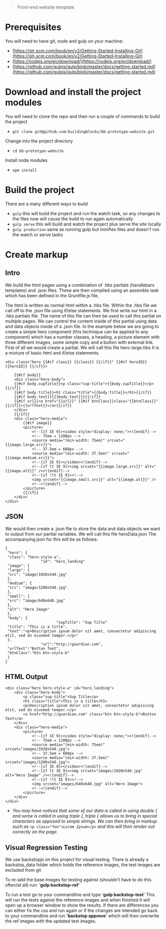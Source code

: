 > Front-end website template.

Prerequisites
=============

You will need to have git, node and gulp on your machine:

- [https://git-scm.com/book/en/v2/Getting-Started-Installing-Git](https://git-scm.com/book/en/v2/Getting-Started-Installing-Git)
- [https://nodejs.org/en/download/](https://nodejs.org/en/download/)
- [https://github.com/gulpjs/gulp/blob/master/docs/getting-started.md](https://github.com/gulpjs/gulp/blob/master/docs/getting-started.md)

Download and install the project modules
========================================

You will need to clone the repo and then run a couple of commands to build the project

- `git clone git@github.com:buildingblocks/bb-prototype-website.git`

Change into the project directory

- `cd bb-prototype-website`

Install node modules

- `npm install`

Build the project
=================

There are a many different ways to build

- `gulp` this will build the project and run the watch task, so any changes to the files now will cause the build to run again automatically
- `gulp serve` this will build and watch the project plus serve the site locally
- `gulp production` same as running gulp but minifies files and doesn't run the watch or serve tasks

Create markup
=============

Intro
-----
We build the html pages using a combination of .hbs partials (handlebars templates) and .json files. These are then compiled using an assemble task which has been defined in the Gruntfile.js file.

The html is written as normal html within a .hbs file. Within the .hbs file we call off to the .json file using if/else statements. 
We first write our html in a .hbs partials file. The name of this file can then be used to call this partial on multiple pages. We can control the content inside of this partial using data and data objects inside of a .json file.
In the example below we are going to create a simple hero component (this technique can be applied to any component) which has a number classes, a heading, a picture element with three different images, some simple copy and a button with external link.
First of all we would create a partial. We will call this file hero-large.hbs  It is a mixture of basic html and if/else statements.

    <div class="hero {{#if class}} {{class}} {{/if}}" {{#if heroID}} {{heroID}} {{/if}}>
    
        {{#if body}}
        <div class="hero-body">
        {{#if body.supTitle}}<p class="sup-title">{{body.supTitle}}</p>{{/if}} 
        {{#if body.title}}<h1 class="title">{{body.title}}</h1>{{/if}}	    
        {{#if body.text}}{{{body.text}}}{{/if}}
        {{#if url}}<a href="{{url}}" {{#if btnClass}}class="{{btnClass}}"{{/if}}>{{urlText}}</a>{{/if}} 
        </div>
        {{/if}}
        <div class="hero-media">
            {{#if image}}
            <picture>
                <!--[if IE 9]><video style="display: none;"><![endif]-->
                <!-- 75em = 1200px -->
                <source media="(min-width: 75em)" srcset="{{image.large.src}}">
                <!-- 37.5em = 600px -->
                <source media="(min-width: 37.5em)" srcset="{{image.medium.src}}">
                <!--[if IE 9]></video><![endif]-->
                <!--[if lt IE 9]><img srcset="{{image.large.src}}" alt="{{image.alt}}" /><![endif]-->
                <!--[if !lt IE 9]><!-->
                <img srcset="{{image.small.src}}" alt="{{image.alt}}" />
                <!--<![endif]-->
            </picture>
            {{/if}}
        </div>
    </div>


JSON
----
We would then create a .json file to store the data and data objects we want to output from our partial variables. We will call this file heroData.json 
The accompanying json for this will be as follows:

    {
     "hero": {
     "class": "hero-style-a",
                    "id": "hero_landing"
     "image": {
     "large": {
     "src": "image/1920x540.jpg"
     },
     "medium": {
     "src": "image/1200x540.jpg"
     },
     "small": {
     "src": "image/640x640.jpg"
     },
     "alt": "Hero Image"
     },
     "body": {
                           "supTitle": "Sup Title"
     "title": "This is a title",
     "text":"<p>Description ipsum dolor sit amet, consectetur adipiscing elit, sed do eiusmod tempor.</p>"
     }.
                    "url":"http://guardian.com",
     "urlText":"Button Text",
     "btnClass":"btn btn-style-b"
     }
    }
   

HTML Output
-----------

    <div class="hero hero-style-a" id="hero_landing">
        <div class="hero-body">
            <p class="sup-title">Sup Title</p>
            <h1 class="title">This is a title</h1>
            <p>Description ipsum dolor sit amet, consectetur adipiscing elit, sed do eiusmod tempor.</p>
            <a href="http://guardian.com" class="btn btn-style-b">Button Text</a>
        </div>
        <div class="hero-media">
            <picture>
                <!--[if IE 9]><video style="display: none;"><![endif]-->
                <!-- 75em = 1200px -->
                <source media="(min-width: 75em)" srcset="images/1920x540.jpg">        
                <!-- 37.5em = 600px -->
                <source media="(min-width: 37.5em)" srcset="images/1200x540.jpg">
                <!--[if IE 9]></video><![endif]-->
                <!--[if lt IE 9]><img srcset="images/1920x540.jpg" alt="Hero Image" /><![endif]-->
                <!--[if !lt IE 9]><!-->
                <img srcset="images/640x640.jpg" alt="Hero Image">
                <!--<![endif]-->
            </picture>
        </div>
    </div>

* *You may have notices that some of our data is called in using double { and some is called in using triple {, triple { allows us to bring in special characters as opposed to simple strings. We can then bring in markup such as `<p class="foo">Lorem Ipsum</p>` and this will then render out correctly on the page.*


Visual Regression Testing
-------
We use backstopjs on this project for visual testing.
There is already a backstop_data folder which holds the reference images, the test images are excluded from git

To re-add the base images for testing against (shouldn't have to do this often/at all) run:
'**gulp backstop-ref**'

To run a test go to your commandline and type '**gulp backstop-test**'
This will run the tests against the reference images and when finished it will open up a browser window to show the results. If there are differences you can either fix the css and run again or if the changes are intended go back to your commandline and run '**backstop approve**' which will then overwrite the ref images with the updated test images.
